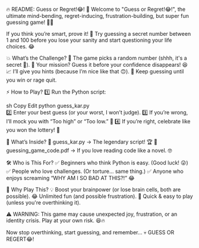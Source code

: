 🔥 README: Guess or Regret!😂! 🎯
Welcome to "Guess or Regret!😂!", the ultimate mind-bending, regret-inducing, frustration-building, but super fun guessing game! 🤯🔥

If you think you’re smart, prove it! 🧠 Try guessing a secret number between 1 and 100 before you lose your sanity and start questioning your life choices. 😂

💥 What’s the Challenge?
🎯 The game picks a random number (shhh, it's a secret 🤫).
🧩 Your mission? Guess it before your confidence disappears! 😆
📈 I’ll give you hints (because I’m nice like that 🙃).
🚀 Keep guessing until you win or rage quit.

⚡ How to Play?
1️⃣ Run the Python script:

sh
Copy
Edit
python guess_kar.py  
2️⃣ Enter your best guess (or your worst, I won’t judge).
3️⃣ If you’re wrong, I’ll mock you with “Too high” or “Too low.” 🤭
4️⃣ If you’re right, celebrate like you won the lottery! 🎉

📂 What’s Inside?
📜 guess_kar.py → The legendary script! 🏆
📄 guessing_game_code.pdf → If you love reading code like a novel. 🤓

🛠 Who is This For?
✅ Beginners who think Python is easy. (Good luck! 😜)
✅ People who love challenges. (Or torture… same thing.)
✅ Anyone who enjoys screaming “WHY AM I SO BAD AT THIS?!” 😂

🎉 Why Play This?
💡 Boost your brainpower (or lose brain cells, both are possible).
😂 Unlimited fun (and possible frustration).
🚀 Quick & easy to play (unless you're overthinking it).

⚠️ WARNING: This game may cause unexpected joy, frustration, or an identity crisis. Play at your own risk. 😆🔥

Now stop overthinking, start guessing, and remember…
💀 GUESS OR REGERT😂!

